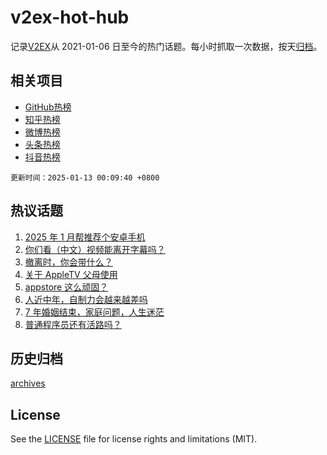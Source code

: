 # v2ex-hot-hub

 记录[V2EX](https://www.v2ex.com/)从 2021-01-06 日至今的热门话题。每小时抓取一次数据，按天[归档](archives)。
 
 ## 相关项目

- [GitHub热榜](https://github.com/lonnyzhang423/github-hot-hub)
- [知乎热榜](https://github.com/lonnyzhang423/zhihu-hot-hub)
- [微博热榜](https://github.com/lonnyzhang423/weibo-hot-hub)
- [头条热榜](https://github.com/lonnyzhang423/toutiao-hot-hub)
- [抖音热榜](https://github.com/lonnyzhang423/douyin-hot-hub)


 `更新时间：2025-01-13 00:09:40 +0800`

## 热议话题

1. [2025 年 1 月帮推荐个安卓手机](https://www.v2ex.com/t/1104426)
1. [你们看（中文）视频能离开字幕吗？](https://www.v2ex.com/t/1104452)
1. [撤离时，你会带什么？](https://www.v2ex.com/t/1104484)
1. [关于 AppleTV 父母使用](https://www.v2ex.com/t/1104443)
1. [appstore 这么顽固？](https://www.v2ex.com/t/1104470)
1. [人近中年，自制力会越来越差吗](https://www.v2ex.com/t/1104510)
1. [7 年婚姻结束，家庭问题，人生迷茫](https://www.v2ex.com/t/1104536)
1. [普通程序员还有活路吗？](https://www.v2ex.com/t/1104479)

## 历史归档

[archives](archives)

## License

See the [LICENSE](LICENSE) file for license rights and limitations (MIT).
